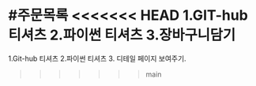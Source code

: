 #주문목록
<<<<<<< HEAD
1.GIT-hub 티셔츠
2.파이썬 티셔츠
3.장바구니담기
=======
1.Git-hub 티셔츠
2.파이썬 티셔츠
3. 디테일 페이지 보여주기.
>>>>>>> main
